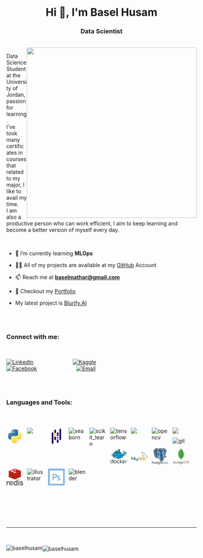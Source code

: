 <h1 align="center">Hi 👋, I'm Basel Husam</h1>

<h3 align="center">Data Scientist</h3>

<br />


<img src="https://media3.giphy.com/media/v1.Y2lkPTc5MGI3NjExODQwNGI2MTc5YTIxZDUwNmMwNmIwOGIzMzQ2NzNhYjBiMzRhYTA5MyZlcD12MV9pbnRlcm5hbF9naWZzX2dpZklkJmN0PWc/IcZhFmufozDCij3p22/giphy.gif" width="450" height="450" align="right">

<p align='left'> 
  Data Science Student at the University of Jordan, passion for learning. <br> 
  I've took many certificates in courses that related to my major, I like to avail my time. <br>
  I am also a productive person who can work efficient, I aim to keep learning and become a
  better version of myself every day. 
</p>

<br>

- 🌱 I’m currently learning **MLOps**

- 👨‍💻 All of my projects are available at my [GitHub](https://github.com/baselhusam) Account

- 📫 Reach me at **baselmathar@gmail.com**

- 📄 Checkout my [Portfolio](https://baselhusam-portfolio-main-5d6upa.streamlit.app/)

- My latest project is [Blurify.AI](https://github.com/baselhusam/blurify.ai/)

<br>
<br>

<h3 align="left">Connect with me:</h3>

<br> 


 <p align="left">
      <a href="https://www.linkedin.com/in/basel-mather/" target="_blank"><img src="https://raw.githubusercontent.com/rahuldkjain/github-profile-readme-generator/master/src/images/icons/Social/linked-in-alt.svg" alt="LinkedIn" height="50" width="50" style="padding-right: 100px;"></a>
      <a href="https://www.kaggle.com/baselmather" target="_blank"><img src="https://raw.githubusercontent.com/rahuldkjain/github-profile-readme-generator/master/src/images/icons/Social/kaggle.svg" alt="Kaggle" height="50" width="50" style="padding-right: 100px;"></a>
      <a href="https://www.facebook.com/profile.php?id=100088667931989" target="_blank"><img src="https://raw.githubusercontent.com/rahuldkjain/github-profile-readme-generator/master/src/images/icons/Social/facebook.svg" alt="Facebook" height="50" width="50" style="padding-right: 100px;"></a>
                <a href="mailto:baselmathar@gmail.com" target="_blank"><img style="padding-right: 30px" src="https://techcommunity.microsoft.com/t5/image/serverpage/image-id/172206i70472167E79B9D0F/image-size/large?v=v2&amp;px=999" height="50" width="50" alt="Email"></a>

 </p>

<br> <br>

### Languages and Tools: 

<br>

<div style="display: flex; align-items: center;">

  <img align="left" width="45px" style="padding-top:10px;padding-right:10px;" src="https://raw.githubusercontent.com/devicons/devicon/master/icons/python/python-original.svg" alt="python"/><img align="left" width="45px" style="padding-top:10px;padding-right:10px;" src="https://cdn.jsdelivr.net/gh/devicons/devicon/icons/numpy/numpy-original.svg"/><img align="left" width="45px" style="padding-top:10px;padding-right:10px;" src="https://raw.githubusercontent.com/devicons/devicon/2ae2a900d2f041da66e950e4d48052658d850630/icons/pandas/pandas-original.svg" alt="pandas"/><img align="left" width="45px" style="padding-top:10px;padding-right:10px;" src="https://seaborn.pydata.org/_images/logo-mark-lightbg.svg" alt="seaborn"/><img align="left" width="45px" style="padding-top:10px;padding-right:10px;" src="https://upload.wikimedia.org/wikipedia/commons/0/05/Scikit_learn_logo_small.svg" alt="scikit_learn"/><img align="left" width="45px" style="padding-top:10px;padding-right:10px;" src="https://www.vectorlogo.zone/logos/tensorflow/tensorflow-icon.svg" alt="tensorflow"/><img align="left" width="45px" style="padding-top:10px;padding-right:10px;" src="https://cdn.jsdelivr.net/gh/devicons/devicon/icons/pytorch/pytorch-original.svg"/><img align="left" width="45px" style="padding-top:10px;padding-right:10px;" src="https://www.vectorlogo.zone/logos/opencv/opencv-icon.svg" alt="opencv"/><img align="left" width="45px" style="padding-top:10px;padding-right:10px;" src="https://cdn.jsdelivr.net/gh/devicons/devicon/icons/vscode/vscode-original.svg"/><img align="left" width="45px" style="padding-top:10px;padding-right:10px;" src="https://www.vectorlogo.zone/logos/git-scm/git-scm-icon.svg" alt="git"/><img align="left" width="45px" style="padding-top:10px;padding-right:10px;" src="https://raw.githubusercontent.com/devicons/devicon/master/icons/docker/docker-original-wordmark.svg" alt="docker"/><img align="left" width="45px" style="padding-top:10px;padding-right:10px;" src="https://raw.githubusercontent.com/devicons/devicon/master/icons/mysql/mysql-original-wordmark.svg" alt="mysql"/><img align="left" width="45px" style="padding-top:10px;padding-right:10px;" src="https://raw.githubusercontent.com/devicons/devicon/master/icons/postgresql/postgresql-original-wordmark.svg" alt="PostgreSQL"/><img align="left" width="45px" style="padding-top:10px;padding-right:10px;" src="https://raw.githubusercontent.com/devicons/devicon/master/icons/mongodb/mongodb-original-wordmark.svg" alt="MongoDB"/><img align="left" width="45px" style="padding-top:10px;padding-right:10px;" src="https://raw.githubusercontent.com/devicons/devicon/master/icons/redis/redis-original-wordmark.svg" alt="redis"/><img align="left" width="45px" style="padding-top:10px;padding-right:10px;"  src="https://www.vectorlogo.zone/logos/adobe_illustrator/adobe_illustrator-icon.svg" alt="illustrator"/><img align="left" width="45px" style="padding-top:10px;padding-right:10px;" src="https://raw.githubusercontent.com/devicons/devicon/master/icons/photoshop/photoshop-line.svg" alt="photoshop" /><img align="left" width="45px" style="padding-top:10px;padding-right:10px;"  src="https://download.blender.org/branding/community/blender_community_badge_white.svg" alt="blender" />  
  
</div>

<br><br><br><br> 
<hr>
<br>

<img align="center" src="https://github-readme-stats.vercel.app/api?username=baselhusam&theme=algolia&show_icons=true&locale=en" alt="baselhusam" /><img align="left" src="https://github-readme-stats.vercel.app/api/top-langs?username=baselhusam&theme=algolia&show_icons=true&locale=en&layout=compact" alt="baselhusam" />

